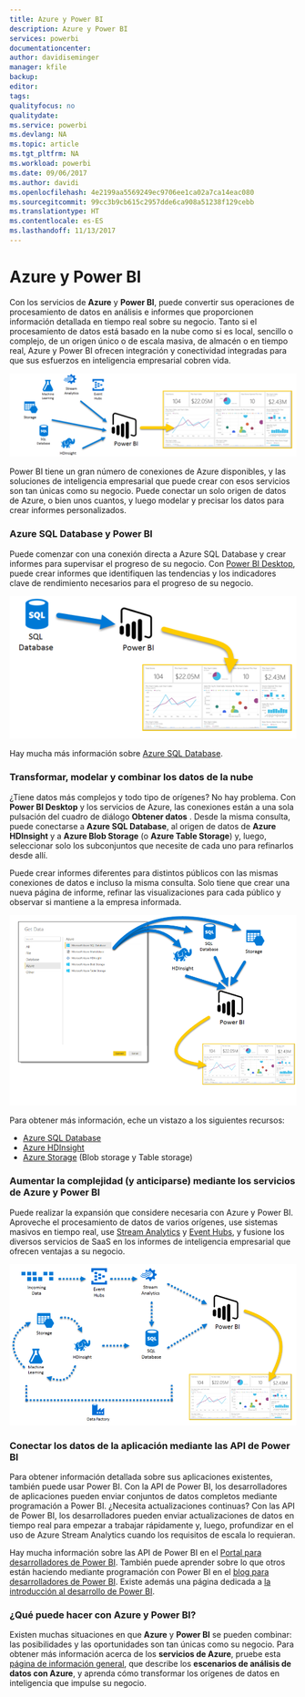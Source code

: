 ```yaml
---
title: Azure y Power BI
description: Azure y Power BI
services: powerbi
documentationcenter: 
author: davidiseminger
manager: kfile
backup: 
editor: 
tags: 
qualityfocus: no
qualitydate: 
ms.service: powerbi
ms.devlang: NA
ms.topic: article
ms.tgt_pltfrm: NA
ms.workload: powerbi
ms.date: 09/06/2017
ms.author: davidi
ms.openlocfilehash: 4e2199aa5569249ec9706ee1ca02a7ca14eac080
ms.sourcegitcommit: 99cc3b9cb615c2957dde6ca908a51238f129cebb
ms.translationtype: HT
ms.contentlocale: es-ES
ms.lasthandoff: 11/13/2017
---
```

# <a name="azure-and-power-bi"></a>Azure y Power BI
Con los servicios de **Azure** y **Power BI**, puede convertir sus operaciones de procesamiento de datos en análisis e informes que proporcionen información detallada en tiempo real sobre su negocio. Tanto si el procesamiento de datos está basado en la nube como si es local, sencillo o complejo, de un origen único o de escala masiva, de almacén o en tiempo real, Azure y Power BI ofrecen integración y conectividad integradas para que sus esfuerzos en inteligencia empresarial cobren vida.

![](media/service-azure-and-power-bi/azure_1.png)

Power BI tiene un gran número de conexiones de Azure disponibles, y las soluciones de inteligencia empresarial que puede crear con esos servicios son tan únicas como su negocio. Puede conectar un solo origen de datos de Azure, o bien unos cuantos, y luego modelar y precisar los datos para crear informes personalizados.

### <a name="azure-sql-database-and-power-bi"></a>Azure SQL Database y Power BI
Puede comenzar con una conexión directa a Azure SQL Database y crear informes para supervisar el progreso de su negocio. Con [Power BI Desktop](desktop-getting-started.md), puede crear informes que identifiquen las tendencias y los indicadores clave de rendimiento necesarios para el progreso de su negocio.

![](media/service-azure-and-power-bi/azure_2_sqltopbi.png)

Hay mucha más información sobre [Azure SQL Database](http://azure.microsoft.com/services/sql-database/).

### <a name="transform-shape-and-merge-your-cloud-data"></a>Transformar, modelar y combinar los datos de la nube
¿Tiene datos más complejos y todo tipo de orígenes? No hay problema. Con **Power BI Desktop** y los servicios de Azure, las conexiones están a una sola pulsación del cuadro de diálogo **Obtener datos** . Desde la misma consulta, puede conectarse a **Azure SQL Database**, al origen de datos de **Azure HDInsight** y a **Azure Blob Storage** (o **Azure Table Storage**) y, luego, seleccionar solo los subconjuntos que necesite de cada uno para refinarlos desde allí.

Puede crear informes diferentes para distintos públicos con las mismas conexiones de datos e incluso la misma consulta. Solo tiene que crear una nueva página de informe, refinar las visualizaciones para cada público y observar si mantiene a la empresa informada.

![](media/service-azure-and-power-bi/azure_3_multipletopbi.png)

Para obtener más información, eche un vistazo a los siguientes recursos:

* [Azure SQL Database](http://azure.microsoft.com/services/sql-database/)
* [Azure HDInsight](http://azure.microsoft.com/services/hdinsight/)
* [Azure Storage](http://azure.microsoft.com/services/storage/) (Blob storage y Table storage)

### <a name="get-complex-and-ahead-using-azure-services-and-power-bi"></a>Aumentar la complejidad (y anticiparse) mediante los servicios de Azure y Power BI
Puede realizar la expansión que considere necesaria con Azure y Power BI. Aproveche el procesamiento de datos de varios orígenes, use sistemas masivos en tiempo real, use [Stream Analytics](http://azure.microsoft.com/services/stream-analytics/) y [Event Hubs](http://azure.microsoft.com/services/event-hubs/), y fusione los diversos servicios de SaaS en los informes de inteligencia empresarial que ofrecen ventajas a su negocio.

![](media/service-azure-and-power-bi/azure_4_complex.png)

### <a name="connect-your-app-data-using-power-bi-apis"></a>Conectar los datos de la aplicación mediante las API de Power BI
Para obtener información detallada sobre sus aplicaciones existentes, también puede usar Power BI. Con la API de Power BI, los desarrolladores de aplicaciones pueden enviar conjuntos de datos completos mediante programación a Power BI. ¿Necesita actualizaciones continuas? Con las API de Power BI, los desarrolladores pueden enviar actualizaciones de datos en tiempo real para empezar a trabajar rápidamente y, luego, profundizar en el uso de Azure Stream Analytics cuando los requisitos de escala lo requieran.

Hay mucha información sobre las API de Power BI en el [Portal para desarrolladores de Power BI](http://dev.powerbi.com). También puede aprender sobre lo que otros están haciendo mediante programación con Power BI en el [blog para desarrolladores de Power BI](http://blogs.msdn.com/powerbidev). Existe además una página dedicada a [la introducción al desarrollo de Power BI](https://msdn.microsoft.com/library/dn889824.aspx).

### <a name="what-could-you-do-with-azure-and-power-bi"></a>¿Qué puede hacer con Azure y Power BI?
Existen muchas situaciones en que **Azure** y **Power BI** se pueden combinar: las posibilidades y las oportunidades son tan únicas como su negocio. Para obtener más información acerca de los **servicios de Azure**, pruebe esta [página de información general](http://go.microsoft.com/fwlink/?LinkId=535031&clcid=0x409), que describe los **escenarios de análisis de datos con Azure**, y aprenda cómo transformar los orígenes de datos en inteligencia que impulse su negocio.

